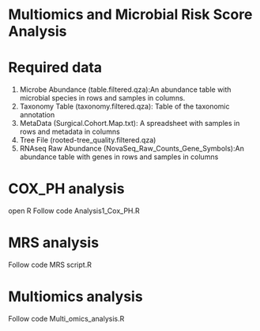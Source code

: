 # Multiomics and Microbial Risk Score Analysis 

# Required data 
1. Microbe Abundance (table.filtered.qza):An abundance table with microbial species in rows and samples in columns.
2. Taxonomy Table (taxonomy.filtered.qza): Table of the taxonomic annotation
3. MetaData (Surgical.Cohort.Map.txt): A spreadsheet with samples in rows and metadata in columns
4. Tree File (rooted-tree_quality.filtered.qza)
5. RNAseq Raw Abundance (NovaSeq_Raw_Counts_Gene_Symbols):An abundance table with genes in rows and samples in columns

# COX_PH analysis 
open R 
Follow code Analysis1_Cox_PH.R

# MRS analysis 
Follow code MRS script.R

# Multiomics analysis 
Follow code Multi_omics_analysis.R
